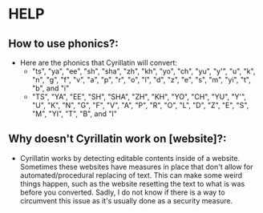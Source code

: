 # HELP
## How to use phonics?:
- Here are the phonics that Cyrillatin will convert:
  - "ts", "ya", "ee", "sh", "sha", "zh", "kh", "yo", "ch", "yu", "y'", "u", "k", "n", "g", "f", "v", "a", "p", "r", "o", "l", "d", "z", "e", "s", "m", "yi", "t", "b", and "i"
  - "TS", "YA", "EE", "SH", "SHA", "ZH", "KH", "YO", "CH", "YU", "Y'", "U", "K", "N", "G", "F", "V", "A", "P", "R", "O", "L", "D", "Z", "E", "S", "M", "YI", "T", "B", and "I"

## Why doesn't Cyrillatin work on [website]?:
  - Cyrillatin works by detecting editable contents inside of a website. Sometimes these websites have measures in place that don't allow for automated/procedural replacing of text. This can make some weird things happen, such as the website resetting the text to what is was before you converted. Sadly, I do not know if there is a way to circumvent this issue as it's usually done as a security measure.
